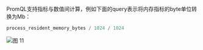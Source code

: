 PromQL支持指标与数值间计算，例如下面的query表示将内存指标的byte单位转换为Mb：
```SQL
process_resident_memory_bytes / 1024 / 1024
```
![图 11](/img/src/metrics/index/54f35cbb7dee0203d88c4495a9c9a3681f6582f3d7d3d28e3c3b7d6201dd7316.png)  
